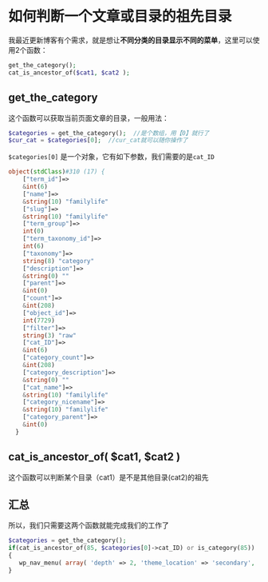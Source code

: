 # 如何判断一个文章或目录的祖先目录

我最近更新博客有个需求，就是想让**不同分类的目录显示不同的菜单**，这里可以使用2个函数：

```php
get_the_category();
cat_is_ancestor_of($cat1, $cat2 );
```

## get_the_category

这个函数可以获取当前页面文章的目录，一般用法：

```php
$categories = get_the_category();  //是个数组，用【0】就行了
$cur_cat = $categories[0];  //cur_cat就可以随你操作了
```

`$categories[0]` 是一个对象，它有如下参数，我们需要的是`cat_ID`

```php
object(stdClass)#310 (17) {
    ["term_id"]=>
    &int(6)
    ["name"]=>
    &string(10) "familylife"
    ["slug"]=>
    &string(10) "familylife"
    ["term_group"]=>
    int(0)
    ["term_taxonomy_id"]=>
    int(6)
    ["taxonomy"]=>
    string(8) "category"
    ["description"]=>
    &string(0) ""
    ["parent"]=>
    &int(0)
    ["count"]=>
    &int(208)
    ["object_id"]=>
    int(7729)
    ["filter"]=>
    string(3) "raw"
    ["cat_ID"]=>
    &int(6)
    ["category_count"]=>
    &int(208)
    ["category_description"]=>
    &string(0) ""
    ["cat_name"]=>
    &string(10) "familylife"
    ["category_nicename"]=>
    &string(10) "familylife"
    ["category_parent"]=>
    &int(0)
  }
```



## cat_is_ancestor_of( \$cat1, $cat2 )

这个函数可以判断某个目录（cat1）是不是其他目录(cat2)的祖先



## 汇总

所以，我们只需要这两个函数就能完成我们的工作了

```php
$categories = get_the_category();  
if(cat_is_ancestor_of(85, $categories[0]->cat_ID) or is_category(85))
{
   wp_nav_menu( array( 'depth' => 2, 'theme_location' => 'secondary', 'container' => false ) ); 
}
```

